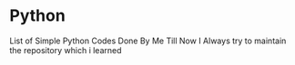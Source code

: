 # Python
List of Simple Python Codes Done By Me Till Now
I Always try to maintain the repository which i learned
